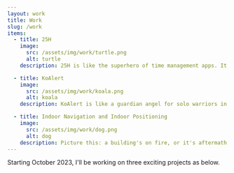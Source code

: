 ```yaml
---
layout: work
title: Work
slug: /work
items:
  - title: 25H
    image:
      src: /assets/img/work/turtle.png
      alt: turtle
    description: 25H is like the superhero of time management apps. It takes tasks from your messages, emails and even the course schedules on your phone under your permission and assigns them a cozy spot in your day. But it's not just about organizing your time. 25H is all about positive reinforcement. When you conquer a task, it doesn't just silently check off the box; it throws a virtual party! And, if you ever want to take a stroll down memory lane, 25H keeps a track record of all your triumphs. It's like a highlight reel of your productivity, showing you just how awesome you've been over time.

  - title: KoAlert
    image:
      src: /assets/img/work/koala.png
      alt: koala
    description: KoAlert is like a guardian angel for solo warriors in the world. Just like koalas, who are often solo artists, many people are navigating life alone nowadays. KoAlert steps in when trouble hits, acting as a lifeline. "Ko" stands for cooperation, and "Alert" is the beacon of help. With wearable devices and other methods, it shoots out distress signals to chosen contacts or even nearby good Samaritans. It's a safety net that turns loneliness into a team effort for survival.

  - title: Indoor Navigation and Indoor Positioning
    image:
      src: /assets/img/work/dog.png
      alt: dog
    description: Picture this: a building's on fire, or it's aftermath of an earthquake—traditional navigation won't cut it. But enter 5G magic! This semester project dives into how 5G can revolutionize indoor navigation, especially when teamed up with a smart robot. Think of it as a high-tech superhero guiding firefighters through chaos, making rescue missions smoother and more effective.
---
```



Starting October 2023, I'll be working on three exciting projects as below.

<br/>

